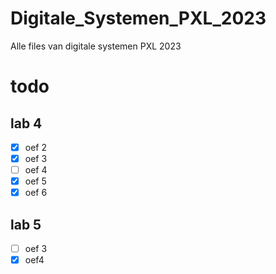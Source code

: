 # Digitale_Systemen_PXL_2023
Alle files van digitale systemen PXL 2023
# todo
## lab 4
- [x] oef 2
- [x] oef 3
- [ ] oef 4 
- [x] oef 5
- [x] oef 6
## lab 5
- [ ] oef 3
- [x] oef4
